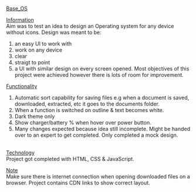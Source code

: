 <ins>Base_OS</ins><br>

<ins>Information</ins><br>
Aim was to test an idea to design an Operating system for any device without icons. Design was meant to be:
1. an easy UI to work with
2. work on any device
3. clear
4. straigt to point
5. a UI with similar design on every screen opened.
Most objectives of this project were achieved however there is lots of room for improvement.

<ins>Functionality</ins><br>
1. Automatic sort capability for saving files e.g when a document is saved, downloaded, extracted, etc it goes to the documents folder.
2. When a function is switched on outline & text becomes white.
3. Dark theme only
4. Show charger/battery % when hover over power button.
5. Many changes expected because idea still incomplete. Might be handed over to an expert to get completed. Only completed a mock design.

<br><ins>Technology</ins><br>
Project got completed  with HTML, CSS & JavaScript.<br>

<ins>Note</ins><br>
Make sure there is internet connection when opening downloaded files on a browser. Project contains CDN links to show correct layout.

